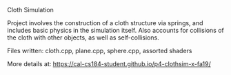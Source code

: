 Cloth Simulation

Project involves the construction of a cloth structure via springs, and includes basic physics in the simulation itself. Also accounts for collisions of the cloth with other objects, as well as self-collisions.

Files written: cloth.cpp, plane.cpp, sphere.cpp, assorted shaders

More details at: https://cal-cs184-student.github.io/p4-clothsim-x-fa19/
